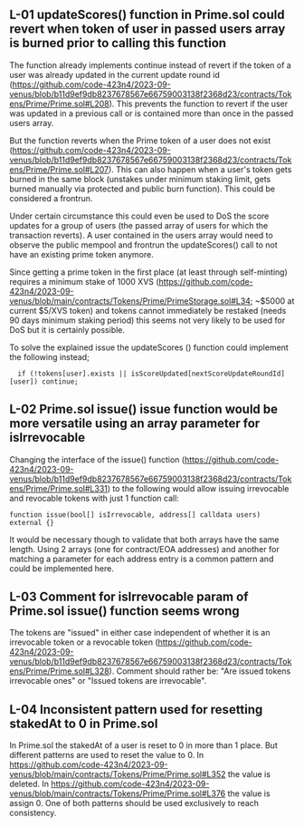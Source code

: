 ## L-01 updateScores() function in Prime.sol could revert when token of user in passed users array is burned prior to calling this function

The function already implements continue instead of revert if the token of a user was already updated in the current update round id (https://github.com/code-423n4/2023-09-venus/blob/b11d9ef9db8237678567e66759003138f2368d23/contracts/Tokens/Prime/Prime.sol#L208). This prevents the function to revert if the user was updated in a previous call or is contained more than once in the passed users array.

But the function reverts when the Prime token of a user does not exist (https://github.com/code-423n4/2023-09-venus/blob/b11d9ef9db8237678567e66759003138f2368d23/contracts/Tokens/Prime/Prime.sol#L207). This can also happen when a user's token gets burned in the same block (unstakes under minimum staking limit, gets burned manually via protected and public burn function). This could be considered a frontrun.

Under certain circumstance this could even be used to DoS the score updates for a group of users (the passed array of users for which the transaction reverts). A user contained in the users array would need to observe the public mempool and frontrun the updateScores() call to not have an existing prime token anymore.

Since getting a prime token in the first place (at least through self-minting) requires a minimum stake of 1000 XVS (https://github.com/code-423n4/2023-09-venus/blob/main/contracts/Tokens/Prime/PrimeStorage.sol#L34; ~$5000 at current $5/XVS token) and tokens cannot immediately be restaked (needs 90 days minimum staking period) this seems not very likely to be used for DoS but it is certainly possible.

To solve the explained issue the updateScores () function could implement the following instead;
```Solidity
  if (!tokens[user].exists || isScoreUpdated[nextScoreUpdateRoundId][user]) continue;
```

## L-02 Prime.sol issue() issue function would be more versatile using an array parameter for isIrrevocable
Changing the interface of the issue() function (https://github.com/code-423n4/2023-09-venus/blob/b11d9ef9db8237678567e66759003138f2368d23/contracts/Tokens/Prime/Prime.sol#L331) to the following would allow issuing irrevocable and revocable tokens with just 1 function call:

```Solidity
function issue(bool[] isIrrevocable, address[] calldata users) external {}
```

It would be necessary though to validate that both arrays have the same length. Using 2 arrays (one for contract/EOA addresses) and another for matching a parameter for each address entry is a common pattern and could be implemented here.

## L-03 Comment for isIrrevocable param of Prime.sol issue() function seems wrong
The tokens are "issued" in either case independent of whether it is an irrevocable token or a revocable token (https://github.com/code-423n4/2023-09-venus/blob/b11d9ef9db8237678567e66759003138f2368d23/contracts/Tokens/Prime/Prime.sol#L328). Comment should rather be: "Are issued tokens irrevocable ones" or "Issued tokens are irrevocable".

## L-04 Inconsistent pattern used for resetting stakedAt to 0 in Prime.sol
In Prime.sol the stakedAt of a user is reset to 0 in more than 1 place. But different patterns are used to reset the value to 0. In https://github.com/code-423n4/2023-09-venus/blob/main/contracts/Tokens/Prime/Prime.sol#L352 the value is deleted. In https://github.com/code-423n4/2023-09-venus/blob/main/contracts/Tokens/Prime/Prime.sol#L376 the value is assign 0. One of both patterns should be used exclusively to reach consistency.

